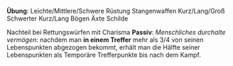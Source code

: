
**Übung**:
Leichte/Mittlere/Schwere Rüstung
Stangenwaffen
Kurz/Lang/Groß Schwerter
Kurz/Lang Bögen
Äxte
Schilde

Nachteil bei Rettungswürfen mit Charisma
__Passiv__: *Menschliches durchalte vermögen*:
	nachdem man **in einem Treffer** mehr als 3/4 von seinen Lebenspunkten abgezogen bekommt, erhält man die Hälfte seiner Lebenspunkten als Temporäre Trefferpunkte bis nach dem Kampf.
